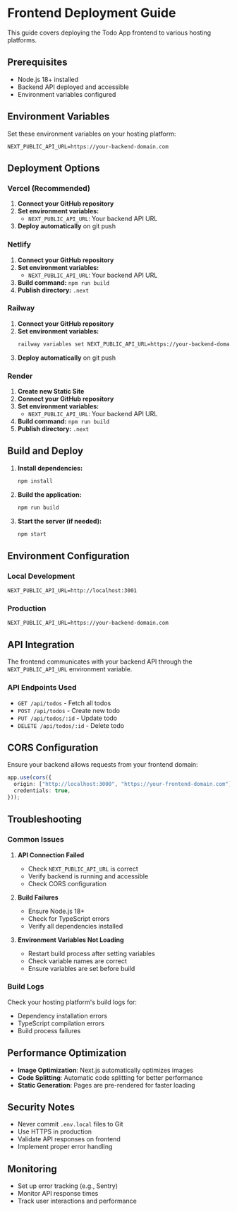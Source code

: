 # Frontend Deployment Guide

This guide covers deploying the Todo App frontend to various hosting platforms.

## Prerequisites

- Node.js 18+ installed
- Backend API deployed and accessible
- Environment variables configured

## Environment Variables

Set these environment variables on your hosting platform:

```env
NEXT_PUBLIC_API_URL=https://your-backend-domain.com
```

## Deployment Options

### Vercel (Recommended)

1. **Connect your GitHub repository**
2. **Set environment variables:**
   - `NEXT_PUBLIC_API_URL`: Your backend API URL
3. **Deploy automatically** on git push

### Netlify

1. **Connect your GitHub repository**
2. **Set environment variables:**
   - `NEXT_PUBLIC_API_URL`: Your backend API URL
3. **Build command:** `npm run build`
4. **Publish directory:** `.next`

### Railway

1. **Connect your GitHub repository**
2. **Set environment variables:**
   ```bash
   railway variables set NEXT_PUBLIC_API_URL=https://your-backend-domain.com
   ```
3. **Deploy automatically** on git push

### Render

1. **Create new Static Site**
2. **Connect your GitHub repository**
3. **Set environment variables:**
   - `NEXT_PUBLIC_API_URL`: Your backend API URL
4. **Build command:** `npm run build`
5. **Publish directory:** `.next`

## Build and Deploy

1. **Install dependencies:**
   ```bash
   npm install
   ```

2. **Build the application:**
   ```bash
   npm run build
   ```

3. **Start the server (if needed):**
   ```bash
   npm start
   ```

## Environment Configuration

### Local Development
```env
NEXT_PUBLIC_API_URL=http://localhost:3001
```

### Production
```env
NEXT_PUBLIC_API_URL=https://your-backend-domain.com
```

## API Integration

The frontend communicates with your backend API through the `NEXT_PUBLIC_API_URL` environment variable.

### API Endpoints Used
- `GET /api/todos` - Fetch all todos
- `POST /api/todos` - Create new todo
- `PUT /api/todos/:id` - Update todo
- `DELETE /api/todos/:id` - Delete todo

## CORS Configuration

Ensure your backend allows requests from your frontend domain:

```typescript
app.use(cors({
  origin: ["http://localhost:3000", "https://your-frontend-domain.com"],
  credentials: true,
}));
```

## Troubleshooting

### Common Issues

1. **API Connection Failed**
   - Check `NEXT_PUBLIC_API_URL` is correct
   - Verify backend is running and accessible
   - Check CORS configuration

2. **Build Failures**
   - Ensure Node.js 18+
   - Check for TypeScript errors
   - Verify all dependencies installed

3. **Environment Variables Not Loading**
   - Restart build process after setting variables
   - Check variable names are correct
   - Ensure variables are set before build

### Build Logs

Check your hosting platform's build logs for:
- Dependency installation errors
- TypeScript compilation errors
- Build process failures

## Performance Optimization

- **Image Optimization**: Next.js automatically optimizes images
- **Code Splitting**: Automatic code splitting for better performance
- **Static Generation**: Pages are pre-rendered for faster loading

## Security Notes

- Never commit `.env.local` files to Git
- Use HTTPS in production
- Validate API responses on frontend
- Implement proper error handling

## Monitoring

- Set up error tracking (e.g., Sentry)
- Monitor API response times
- Track user interactions and performance
